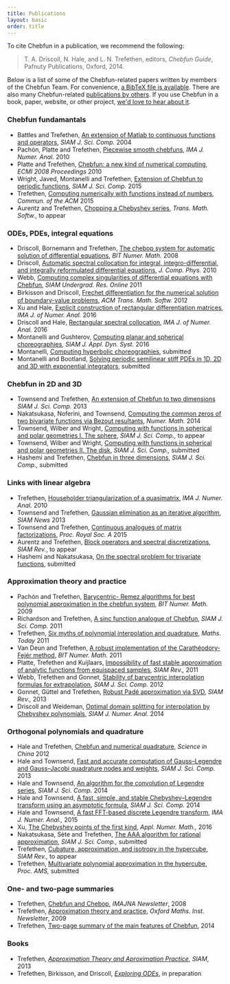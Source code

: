 ```yaml
---
title: Publications
layout: basic
order: title
---
```


To cite Chebfun in a publication, we recommend the following:

<blockquote>
T. A. Driscoll, N. Hale, and L. N. Trefethen, editors,
<em>Chebfun Guide</em>, Pafnuty Publications, Oxford, 2014.
</blockquote>

Below is a list of some of the
Chebfun-related papers written by members of the Chebfun
Team. For convenience, [a BibTeX file is available](../chebfun.bib). There are
also many Chebfun-related [publications by
others](http://scholar.google.com/scholar?as_ylo=2012&q=chebfun). If you use
Chebfun in a book, paper, website, or other project, [we'd love to hear about
it](../support).

<div class='row'>
<div class='col-sm-6'>
  <h3>Chebfun fundamantals</h3>
  <ul>

<li>Battles and Trefethen, <a href="chebfun_paper.pdf" target="_blank">An
extension of Matlab to continuous functions and operators</a>, <em>SIAM J. Sci.
Comp.</em> 2004</li>

<li>Pach&#243;n, Platte and Trefethen, <a href="pachon_et_al_submitted.pdf"
target="_blank">Piecewise smooth chebfuns</a>, <em>IMA J. Numer. Anal.</em> 2010</li>

<li>Platte and Trefethen, <a href="platte_trefethen.pdf"
target="_blank">Chebfun: a new kind of numerical computing</a>, <em>ECMI 2008
Proceedings</em> 2010</li>

<li>Wright, Javed, Montanelli and Trefethen, <a href="--"
target="_blank">Extension of Chebfun to periodic functions</a>, <em>SIAM J.
Sci. Comp.</em> 2015</li>

<li>Trefethen, <a href="trefethen_functions.pdf" target="_blank">Computing
numerically with functions instead of numbers</a>, <em>Commun. of the ACM</em>
2015</li>

<li>Aurentz and Trefethen, <a href="--"
target="_blank">Chopping a Chebyshev series</a>, <em>Trans. Math. Softw.</em>,
to appear</li>

</ul>
</div>

<div class='col-sm-6'>
  <h3>ODEs, PDEs, integral equations</h3>
  <ul>

<li>Driscoll, Bornemann and Trefethen, <a href="driscoll_born_tref.pdf"
  target="_blank">The chebop system for automatic solution of differential
  equations</a>, <em>BIT Numer. Math.</em> 2008</li>

<li>Driscoll, <a href="driscoll2010.pdf" target="_blank">Automatic spectral
collocation for integral, integro-differential, and integrally reformulated
differential equations</a>, <em>J. Comp. Phys.</em> 2010</li>

<li>Webb, <a href="--"
  target="_blank">Computing complex singularities of differential equations 
  with Chebfun</a>, <em>SIAM Undergrad. Res. Online</em> 2011</li>

<li>Birkisson and Driscoll, <a href='2012-BirkissonDriscoll-26.pdf'>Frechet
  diﬀerentiation for the numerical solution of boundary-value problems</a>,
  <em>ACM Trans. Math. Softw.</em> 2012</li>

<li>Xu and Hale, <a href="--"
  target="_blank">Explicit construction of rectangular differentiation matrices</a>,
  <em>IMA J. of Numer. Anal.</em> 2016</li>

<li>Driscoll and Hale, <a href="http://dx.doi.org/10.1093/imanum/dru062"
  target="_blank">Rectangular spectral collocation</a>, <em>IMA J. of Numer. Anal.</em> 2016</li>

<li>Montanelli and Gushterov, <a href="--"
  target="_blank">Computing planar and spherical choreographies</a>,
  <em>SIAM J. Appl. Dyn. Syst.</em> 2016</li>

<li>Montanelli, <a href="--"
  target="_blank">Computing hyperbolic choreographies</a>, submitted </li>

<li>Montanelli and Bootland, <a href="--"
  target="_blank">Solving periodic semilinear stiff PDEs in 1D, 2D and
  3D with exponential integrators</a>, submitted </li>

  </ul>
</div>


<div class='col-sm-6'>
  <h3>Chebfun in 2D and 3D</h3>
  <ul>

<li>Townsend and Trefethen, <a href="Chebfun2paper.pdf" target="_blank">An
  extension of Chebfun to two dimensions</a> <em>SIAM J. Sci. Comp.</em> 2013</li>

<li>Nakatsukasa, Noferini, and Townsend, <a href="biroots.pdf"
  target="_blank">Computing the common zeros of two bivariate functions via
  Bezout resultants</a>, <em>Numer. Math.</em> 2014</li>

<li>Townsend, Wilber and Wright, <a href="--" target="_blank">Computing with
functions in spherical and polar geometries I.  The sphere</a>, <em>SIAM J. Sci. Comp.,</em>
to appear</li>

<li>Townsend, Wilber and Wright, <a href="--" target="_blank">Computing with
functions in spherical and polar geometries II.  The disk</a>, <em>SIAM J. Sci. Comp.,</em>
submitted</li>

<li>Hashemi and Trefethen, <a href="--" target="_blank">Chebfun
  in three dimensions</a>, <em>SIAM J. Sci. Comp.,</em> submitted</li>

  </ul>
</div>

<div class='col-sm-6'>
  <h3>Links with linear algebra</h3>
  <ul>

<li>Trefethen, <a href="trefethen_householder.pdf" target="_blank">Householder
  triangularization of a quasimatrix</a>, <em>IMA J. Numer. Anal.</em> 2010</li>

<li>Townsend and Trefethen, <a href="--"
  target="_blank">Gaussian elimination as an iterative algorithm</a>,
  <em>SIAM News</em> 2013</li>

<li>Townsend and Trefethen, <a href="townsend_trefethen2014.pdf"
  target="_blank">Continuous analogues of matrix factorizations</a>,
  <em>Proc. Royal Soc. A</em> 2015</li>

<li>Aurentz and Trefethen, <a href="--"
  target="_blank">Block operators and spectral discretizations</a>,
  <em>SIAM Rev.</em>, to appear</li>

<li>Hashemi and Nakatsukasa, <a href="--"
  target="_blank">On the spectral problem
  for trivariate functions</a>, submitted</li>

  </ul>
</div>

<div class='col-sm-6'>
  <h3>Approximation theory and practice</h3>
  <ul>

<li>Pach&#243;n and Trefethen, <a href="remez.pdf" target="_blank">Barycentric-
  Remez algorithms for best polynomial approximation in the chebfun system</a>,
  <em>BIT Numer. Math.</em> 2009</li>

<li>Richardson and Trefethen, <a href="--" target="_blank">A sinc function analogue
of Chebfun</a>, <em>SIAM J. Sci. Comp.</em> 2011</li>

<li>Trefethen, <a href="--" target="_blank">Six myths of polynomial
interpolation and quadrature</a>, <em>Maths. Today</em> 2011</li>

<li>Van Deun and Trefethen, <a
  href="http://eprints.maths.ox.ac.uk/926/1/NA-10-03.pdf" target="_blank">A
  robust implementation of the Carath&#233;odory-Fej&#233;r method</a>, <em>BIT
  Numer. Math.</em> 2011</li>

<li>Platte, Trefethen and Kuijlaars, <a href="hale_trefethen_Feb142012.pdf"
  target="_blank">Impossibility of fast stable approximation
  of analytic functions from equispaced samples</a>, <em>SIAM Rev.,</em>
  2011</li>

<li>Webb, Trefethen and Gonnet, <a href="hale_trefethen_Feb142012.pdf"
  target="_blank">Stability of barycentric interpolation formulas for extrapolation</a>,
  <em>SIAM J. Sci. Comp.</em> 2012</li>

<li>Gonnet, G&uuml;ttel and Trefethen, <a href="--" target="_blank">Robust
  Pad&eacute; approximation via SVD</a>, <em>SIAM Rev.,</em> 2013</li>

<li>Driscoll and Weideman, <a href="-=-"
  target="_blank">Optimal domain splitting for interpolation by Chebyshev
  polynomials</a>, <em>SIAM J. Numer. Anal.</em> 2014</li>

</ul>
</div>

<div class='col-sm-6'>
  <h3>Orthogonal polynomials and quadrature</h3>
  <ul>

<li>Hale and Trefethen, <a href="hale_trefethen_Feb142012.pdf"
  target="_blank">Chebfun and numerical quadrature</a>, <em>Science in China</em>
  2012</li>

<li>Hale and Townsend, <a href="HaleTownsend2013a.pdf" target="_blank">Fast and
  accurate computation of Gauss–Legendre and Gauss–Jacobi quadrature nodes and
  weights</a>, <em>SIAM J. Sci. Comp.</em> 2013</li>

<li>Hale and Townsend, <a href="HaleTownsend2014_PREPRINT.pdf"
  target="_blank">An algorithm for the convolution of Legendre series</a>, <em>SIAM J. Sci.
  Comp.</em> 2014</li>

<li>Hale and Townsend, <a href="HaleTownsend2013b_PREPRINT.pdf"
  target="_blank">A fast, simple, and stable Chebyshev–Legendre transform
  using an asymptotic formula</a>, <em>SIAM J. Sci. Comp.</em> 2014</li>

<li>Hale and Townsend, <a href="--" target="_blank">A fast FFT-based
  discrete Legendre transform</a>, <em>IMA J. Numer. Anal.,</em> 2015</li>

<li>Xu, <a href="--" target="_blank">The Chebyshev points of the first
  kind</a>, <em>Appl. Numer. Math.,</em> 2016</li>

<li>Nakatsukasa, S&egrave;te and Trefethen, <a href="--" target="_blank">The AAA
algorithm for rational approximation</a>, <em>SIAM J. Sci. Comp.,</em> submitted</li>

<li>Trefethen, <a href="--" target="_blank">Cubature, approximation, and isotropy
in the hypercube</a>, <em>SIAM Rev.,</em> to appear</li>

<li>Trefethen, <a href="--" target="_blank">Multivariate polynomial approximation
in the hypercube</a>, <em>Proc. AMS,</em> submitted</li>

  </ul>
</div>

<div class='col-sm-6'>
  <h3>One- and two-page summaries</h3>
  <ul>

<li>Trefethen, <a href="trefethen_imana.pdf" target="_blank">Chebfun and
  Chebop</a>, <em>IMAJNA Newsletter</em>, 2008</li>

<li>Trefethen, <a href="trefethen_newsletter.pdf" target="_blank">Approximation
  theory and practice</a>, <em>Oxford Maths. Inst. Newsletter</em>, 2009</li>

<li>Trefethen, <a href="chebfun2pages.pdf" target="_blank">Two-page
summary of the main features of Chebfun</a>, 2014</li>

  </ul>
</div>

<div class='col-sm-6'>
  <h3>Books</h3>
  <ul>

<li>Trefethen, <em><a href="../ATAP/" target="_blank">Approximation Theory and
  Aproximation Practice</a></em>, <em>SIAM</em>, 2013</li>

<li>Trefethen, Birkisson, and Driscoll, <a href="--"><em>Exploring
ODEs</em></a>, in preparation</li>

  </ul>
</div>
</div>
